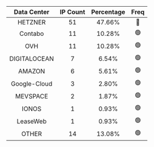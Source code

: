 | Data Center | IP Count | Percentage | Freq |
|:------------:|:--------:|:-----------:|:-----:|
| HETZNER | 51 | 47.66% | 🔴 |
| Contabo | 11 | 10.28% | 🟢 |
| OVH | 11 | 10.28% | 🟢 |
| DIGITALOCEAN | 7 | 6.54% | 🟢 |
| AMAZON | 6 | 5.61% | 🟢 |
| Google-Cloud | 3 | 2.80% | 🟢 |
| MEVSPACE | 2 | 1.87% | 🟢 |
| IONOS | 1 | 0.93% | 🟢 |
| LeaseWeb | 1 | 0.93% | 🟢 |
| OTHER | 14 | 13.08% | 🟢 |